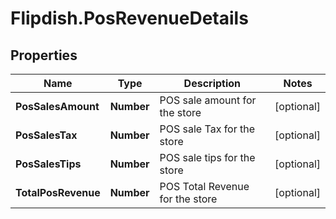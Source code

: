 # Flipdish.PosRevenueDetails

## Properties
Name | Type | Description | Notes
------------ | ------------- | ------------- | -------------
**PosSalesAmount** | **Number** | POS sale amount for the store | [optional] 
**PosSalesTax** | **Number** | POS sale Tax for the store | [optional] 
**PosSalesTips** | **Number** | POS sale tips for the store | [optional] 
**TotalPosRevenue** | **Number** | POS Total Revenue for the store | [optional] 


